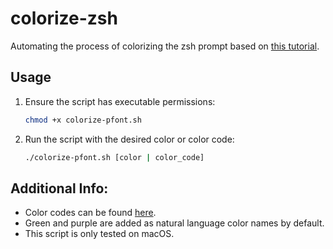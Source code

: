 # colorize-zsh
Automating the process of colorizing the zsh prompt based on [this tutorial](https://www.maketecheasier.com/customize-mac-terminal/).
## Usage

1. Ensure the script has executable permissions:
   ```bash
   chmod +x colorize-pfont.sh
2. Run the script with the desired color or color code:
    ```bash
    ./colorize-pfont.sh [color | color_code]
## Additional Info:
* Color codes can be found [here](https://unix.stackexchange.com/questions/124407/what-color-codes-can-i-use-in-my-bash-ps1-prompt/124409#124409).
* Green and purple are added as natural language color names by default.
* This script is only tested on macOS.
